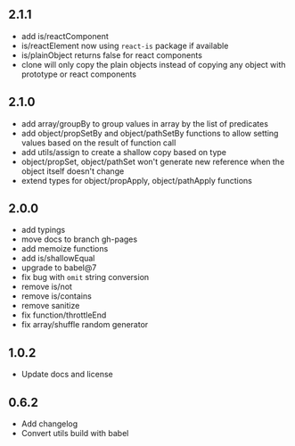 ## 2.1.1
+ add is/reactComponent
+ is/reactElement now using `react-is` package if available
+ is/plainObject returns false for react components
+ clone will only copy the plain objects instead of copying any object with prototype or react components

## 2.1.0
+ add array/groupBy to group values in array by the list of predicates
+ add object/propSetBy and object/pathSetBy functions to allow setting values based on the result of function call
+ add utils/assign to create a shallow copy based on type
+ object/propSet, object/pathSet won't generate new reference when the object itself doesn't change
+ extend types for object/propApply, object/pathApply functions

## 2.0.0
+ add typings
+ move docs to branch gh-pages
+ add memoize functions
+ add is/shallowEqual
+ upgrade to babel@7
+ fix bug with `omit` string conversion
+ remove is/not
+ remove is/contains
+ remove sanitize
+ fix function/throttleEnd
+ fix array/shuffle random generator

## 1.0.2
+ Update docs and license

## 0.6.2
+ Add changelog
+ Convert utils build with babel
